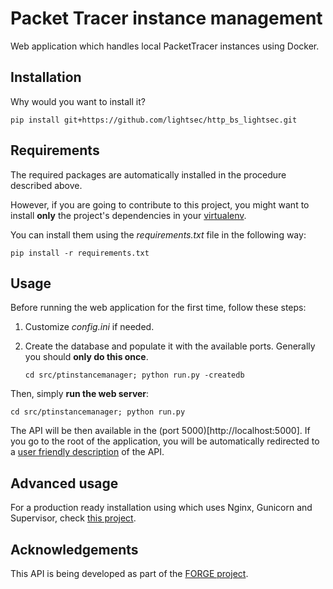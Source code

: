 # Packet Tracer instance management

Web application which handles local PacketTracer instances using Docker.


Installation
------------

Why would you want to install it?

    pip install git+https://github.com/lightsec/http_bs_lightsec.git


Requirements
------------

The required packages are automatically installed in the procedure described above.

However, if you are going to contribute to this project, you might want to install __only__ the project's dependencies in your [virtualenv](http://virtualenv.readthedocs.org).

You can install them using the _requirements.txt_ file in the following way:

    pip install -r requirements.txt

Usage
-----

Before running the web application for the first time, follow these steps:

1. Customize _config.ini_ if needed.

1. Create the database and populate it with the available ports. Generally you should __only do this once__.
   
    ```cd src/ptinstancemanager; python run.py -createdb```


Then, simply __run the web server__:

    cd src/ptinstancemanager; python run.py

The API will be then available in the (port 5000)[http://localhost:5000].
If you go to the root of the application, you will be automatically redirected to a [user friendly description](http://swagger.io) of the API.

Advanced usage
--------------
For a production ready installation using which uses Nginx, Gunicorn and Supervisor, check [this project](https://github.com/PTAnywhere/ptAnywhere-installation).

Acknowledgements
----------------

This API is being developed as part of the [FORGE project](http://ict-forge.eu/).
